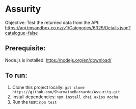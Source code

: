 # Assurity

Objective: Test the returned data from the API: https://api.tmsandbox.co.nz/v1/Categories/6329/Details.json?catalogue=false 

## Prerequisite:
Node.js is installed: https://nodejs.org/en/download/

## To run:
1. Clone this project locally:
```git clone https://github.com/SharmaineBernardo/Assurity.git```
2. Install dependencies:
```npm install chai axios mocha```
3. Run the test:
```npm test```
